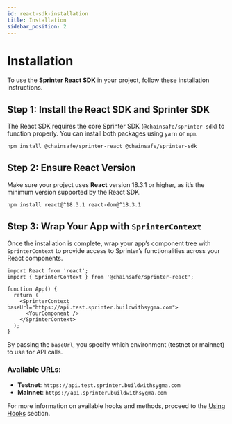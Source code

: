 ```yaml
---
id: react-sdk-installation
title: Installation
sidebar_position: 2
---
```


# Installation

To use the **Sprinter React SDK** in your project, follow these installation instructions.

## Step 1: Install the React SDK and Sprinter SDK

The React SDK requires the core Sprinter SDK (`@chainsafe/sprinter-sdk`) to function properly. You can install both packages using `yarn` or `npm`.

```bash npm2yarn
npm install @chainsafe/sprinter-react @chainsafe/sprinter-sdk
```

## Step 2: Ensure React Version

Make sure your project uses **React** version 18.3.1 or higher, as it’s the minimum version supported by the React SDK.

```bash npm2yarn
npm install react@^18.3.1 react-dom@^18.3.1
```

## Step 3: Wrap Your App with `SprinterContext`

Once the installation is complete, wrap your app’s component tree with `SprinterContext` to provide access to Sprinter’s functionalities across your React components.

```tsx
import React from 'react';
import { SprinterContext } from '@chainsafe/sprinter-react';

function App() {
  return (
    <SprinterContext baseUrl="https://api.test.sprinter.buildwithsygma.com">
      <YourComponent />
    </SprinterContext>
  );
}
```

By passing the `baseUrl`, you specify which environment (testnet or mainnet) to use for API calls.

### Available URLs:

- **Testnet**: `https://api.test.sprinter.buildwithsygma.com`
- **Mainnet**: `https://api.sprinter.buildwithsygma.com`

For more information on available hooks and methods, proceed to the [Using Hooks](03-using-hooks.md) section.
